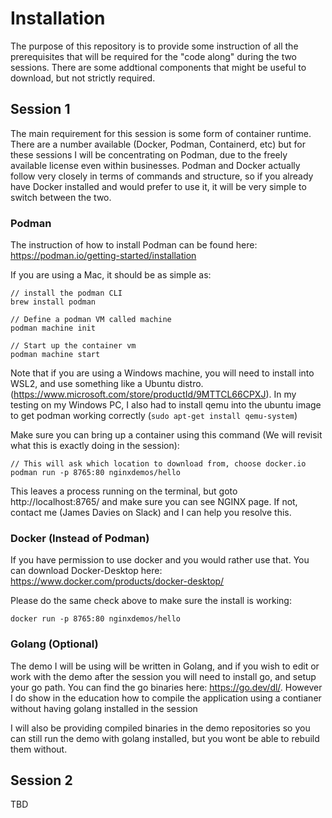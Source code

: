 # Installation

The purpose of this repository is to provide some instruction of all the prerequisites that will be required for the "code along" during the two sessions. There are some addtional components that might be useful to download, but not strictly required.

## Session 1

The main requirement for this session is some form of container runtime. There are a number available (Docker, Podman, Containerd, etc) but for these sessions I will be concentrating on Podman, due to the freely available license even within businesses. Podman and Docker actually follow very closely in terms of commands and structure, so if you already have Docker installed and would prefer to use it, it will be very simple to switch between the two.

### Podman
The instruction of how to install Podman can be found here: https://podman.io/getting-started/installation

If you are using a Mac, it should be as simple as:
```
// install the podman CLI
brew install podman

// Define a podman VM called machine
podman machine init

// Start up the container vm
podman machine start
```

Note that if you are using a Windows machine, you will need to install into WSL2, and use something like a Ubuntu distro. (https://www.microsoft.com/store/productId/9MTTCL66CPXJ). In my testing on my Windows PC, I also had to install qemu into the ubuntu image to get podman working correctly (`sudo apt-get install qemu-system`)

Make sure you can bring up a container using this command (We will revisit what this is exactly doing in the session):
```
// This will ask which location to download from, choose docker.io 
podman run -p 8765:80 nginxdemos/hello
```
This leaves a process running on the terminal, but goto http://localhost:8765/ and make sure you can see NGINX page. If not, contact me (James Davies on Slack) and I can help you resolve this.

### Docker (Instead of Podman)
If you have permission to use docker and you would rather use that. You can download Docker-Desktop here: https://www.docker.com/products/docker-desktop/

Please do the same check above to make sure the install is working:
``` 
docker run -p 8765:80 nginxdemos/hello
```

### Golang (Optional)
The demo I will be using will be written in Golang, and if you wish to edit or work with the demo after the session you will need to install go, and setup your go path. You can find the go binaries here: https://go.dev/dl/. However I do show in the education how to compile the application using a contianer without having golang installed in the session

I will also be providing compiled binaries in the demo repositories so you can still run the demo with golang installed, but you wont be able to rebuild them without.

## Session 2

TBD
